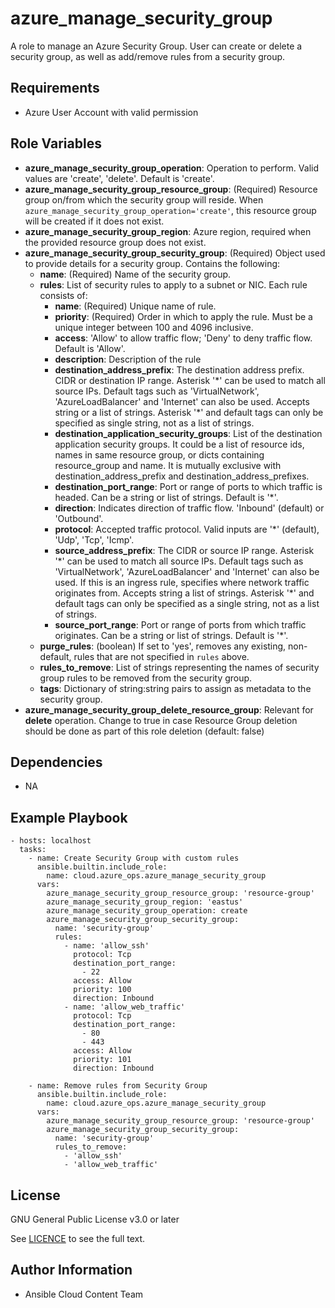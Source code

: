 azure_manage_security_group
==============

A role to manage an Azure Security Group. User can create or delete a security group, as well as add/remove rules from a security group.

Requirements
------------

* Azure User Account with valid permission

Role Variables
--------------

* **azure_manage_security_group_operation**: Operation to perform. Valid values are 'create', 'delete'. Default is 'create'.
* **azure_manage_security_group_resource_group**: (Required) Resource group on/from which the security group will reside. When `azure_manage_security_group_operation='create'`, this resource group will be created if it does not exist.
* **azure_manage_security_group_region**: Azure region, required when the provided resource group does not exist.
* **azure_manage_security_group_security_group**: (Required) Object used to provide details for a security group. Contains the following:
  - **name**: (Required) Name of the security group.
  - **rules**: List of security rules to apply to a subnet or NIC. Each rule consists of:
    - **name**: (Required) Unique name of rule.
    - **priority**: (Required) Order in which to apply the rule. Must be a unique integer between 100 and 4096 inclusive.
    - **access**: 'Allow' to allow traffic flow; 'Deny' to deny traffic flow. Default is 'Allow'.
    - **description**: Description of the rule
    - **destination_address_prefix**: The destination address prefix. CIDR or destination IP range. Asterisk '\*' can be used to match all source IPs. Default tags such as 'VirtualNetwork', 'AzureLoadBalancer' and 'Internet' can also be used. Accepts string or a list of strings. Asterisk '\*' and default tags can only be specified as single string, not as a list of strings.
    - **destination_application_security_groups**: List of the destination application security groups. It could be a list of resource ids, names in same resource group, or dicts containing resource_group and name. It is mutually exclusive with destination_address_prefix and destination_address_prefixes.
    - **destination_port_range**: Port or range of ports to which traffic is headed. Can be a string or list of strings. Default is '*'.
    - **direction**: Indicates direction of traffic flow. 'Inbound' (default) or 'Outbound'.
    - **protocol**: Accepted traffic protocol. Valid inputs are '*' (default), 'Udp', 'Tcp', 'Icmp'.
    - **source_address_prefix**: The CIDR or source IP range. Asterisk '\*' can be used to match all source IPs. Default tags such as 'VirtualNetwork', 'AzureLoadBalancer' and 'Internet' can also be used. If this is an ingress rule, specifies where network traffic originates from. Accepts string a list of strings. Asterisk '\*' and default tags can only be specified as a single string, not as a list of strings.
    - **source_port_range**: Port or range of ports from which traffic originates. Can be a string or list of strings. Default is '*'.
  - **purge_rules**: (boolean) If set to 'yes', removes any existing, non-default, rules that are not specified in `rules` above.
  - **rules_to_remove**: List of strings representing the names of security group rules to be removed from the security group.
  - **tags**: Dictionary of string:string pairs to assign as metadata to the security group.
* **azure_manage_security_group_delete_resource_group**: Relevant for **delete** operation. Change to true in case Resource Group deletion should be done as part of this role deletion (default: false) 

Dependencies
------------

- NA

Example Playbook
----------------

    - hosts: localhost
      tasks:
        - name: Create Security Group with custom rules
          ansible.builtin.include_role:
            name: cloud.azure_ops.azure_manage_security_group
          vars:
            azure_manage_security_group_resource_group: 'resource-group'
            azure_manage_security_group_region: 'eastus'
            azure_manage_security_group_operation: create
            azure_manage_security_group_security_group:
              name: 'security-group'
              rules:
                - name: 'allow_ssh'
                  protocol: Tcp
                  destination_port_range:
                    - 22
                  access: Allow
                  priority: 100
                  direction: Inbound
                - name: 'allow_web_traffic'
                  protocol: Tcp
                  destination_port_range:
                    - 80
                    - 443
                  access: Allow
                  priority: 101
                  direction: Inbound

        - name: Remove rules from Security Group
          ansible.builtin.include_role:
            name: cloud.azure_ops.azure_manage_security_group
          vars:
            azure_manage_security_group_resource_group: 'resource-group'
            azure_manage_security_group_security_group:
              name: 'security-group'
              rules_to_remove:
                - 'allow_ssh'
                - 'allow_web_traffic'

License
-------

GNU General Public License v3.0 or later

See [LICENCE](https://github.com/redhat-cop/cloud.azure_ops/blob/main/LICENSE) to see the full text.

Author Information
------------------

- Ansible Cloud Content Team
